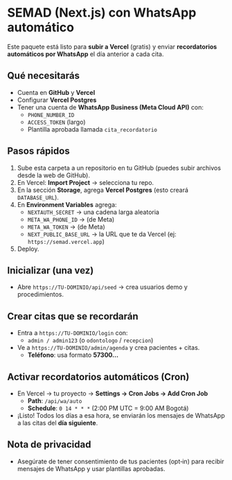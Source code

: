# SEMAD (Next.js) con WhatsApp automático

Este paquete está listo para **subir a Vercel** (gratis) y enviar **recordatorios automáticos por WhatsApp** el día anterior a cada cita.

## Qué necesitarás
- Cuenta en **GitHub** y **Vercel**
- Configurar **Vercel Postgres**
- Tener una cuenta de **WhatsApp Business (Meta Cloud API)** con:
  - `PHONE_NUMBER_ID`
  - `ACCESS_TOKEN` (largo)
  - Plantilla aprobada llamada `cita_recordatorio`

## Pasos rápidos
1) Sube esta carpeta a un repositorio en tu GitHub (puedes subir archivos desde la web de GitHub).
2) En Vercel: **Import Project** → selecciona tu repo.
3) En la sección **Storage**, agrega **Vercel Postgres** (esto creará `DATABASE_URL`).
4) En **Environment Variables** agrega:
   - `NEXTAUTH_SECRET` → una cadena larga aleatoria
   - `META_WA_PHONE_ID` → (de Meta)
   - `META_WA_TOKEN` → (de Meta)
   - `NEXT_PUBLIC_BASE_URL` → la URL que te da Vercel (ej: `https://semad.vercel.app`)
5) Deploy.

## Inicializar (una vez)
- Abre `https://TU-DOMINIO/api/seed` → crea usuarios demo y procedimientos.

## Crear citas que se recordarán
- Entra a `https://TU-DOMINIO/login` con:
  - `admin / admin123` (o `odontologo` / `recepcion`)
- Ve a `https://TU-DOMINIO/admin/agenda` y crea pacientes + citas.
  - **Teléfono**: usa formato **57300...**

## Activar recordatorios automáticos (Cron)
- En Vercel → tu proyecto → **Settings → Cron Jobs → Add Cron Job**
  - **Path**: `/api/wa/auto`
  - **Schedule**: `0 14 * * *`  (2:00 PM UTC = 9:00 AM Bogotá)
- ¡Listo! Todos los días a esa hora, se enviarán los mensajes de WhatsApp a las citas del **día siguiente**.

## Nota de privacidad
- Asegúrate de tener consentimiento de tus pacientes (opt‑in) para recibir mensajes de WhatsApp y usar plantillas aprobadas.

